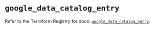 # `google_data_catalog_entry`

Refer to the Terraform Registry for docs: [`google_data_catalog_entry`](https://registry.terraform.io/providers/hashicorp/google-beta/6.36.1/docs/resources/google_data_catalog_entry).
